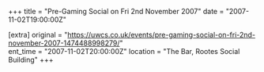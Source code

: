 +++
title = "Pre-Gaming Social on Fri 2nd November 2007"
date = "2007-11-02T19:00:00Z"

[extra]
original = "https://uwcs.co.uk/events/pre-gaming-social-on-fri-2nd-november-2007-1474488998279/"    
ent_time = "2007-11-02T20:00:00Z"
location = "The Bar, Rootes Social Building"
+++



